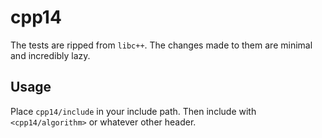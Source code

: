 # cpp14
The tests are ripped from `libc++`. The changes made to them are minimal and incredibly lazy.

## Usage
Place `cpp14/include` in your include path. Then include with `<cpp14/algorithm>` or whatever other header. 
